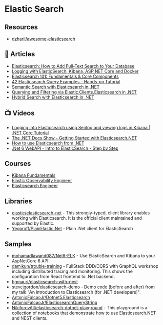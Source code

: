 # Elastic Search

## Resources
- [dzharii/awesome-elasticsearch](https://github.com/dzharii/awesome-elasticsearch)

## 📕 Articles
- [Elasticsearch: How to Add Full-Text Search to Your Database](https://mentormate.medium.com/elasticsearch-how-to-add-full-text-search-to-your-database-ee2f3ea4d3f3)
- [Logging with ElasticSearch, Kibana, ASP.NET Core and Docker](https://www.humankode.com/asp-net-core/logging-with-elasticsearch-kibana-asp-net-core-and-docker)
- [Elasticsearch 101: Fundamentals & Core Components](https://medium.com/velotio-perspectives/elasticsearch-101-fundamentals-core-components-a1fdc6090a5e)
- [42 Elasticsearch Query Examples – Hands-on Tutorial](https://coralogix.com/blog/42-elasticsearch-query-examples-hands-on-tutorial/)
- [Semantic Search with Elasticsearch in .NET](https://nikiforovall.github.io/dotnet/2024/10/19/semantic-search-via-elastic-dotnet.html)
- [Querying and Filtering via Elastic.Clients.Elasticsearch in .NET](https://nikiforovall.github.io/dotnet/2024/10/20/querying-and-filtering-elastic-dotnet.html)
- [Hybrid Search with Elasticsearch in .NET](https://nikiforovall.github.io/dotnet/2024/11/02/elastic-hybrid-search.html)

## 📺 Videos
- [Logging into Elasticsearch using Serilog and viewing logs in Kibana | .NET Core Tutorial](https://www.youtube.com/watch?v=0acSdHJfk64)
- [The .NET Docs Show - Getting Started with Elasticsearch.NET](https://www.youtube.com/watch?v=Ll5yLL83W8M)
- [How to use Elasticsearch from .NET](https://www.youtube.com/watch?v=tw9svKWq6tg)
- [.Net 6 WebAPI - Intro to ElasticSearch - Step by Step](https://www.youtube.com/watch?v=oPxoQKdC8sI)

## Courses
- [Kibana Fundamentals](https://www.elastic.co/training/kibana-fundamentals)
- [Elastic Observability Engineer](https://www.elastic.co/training/elastic-observability-engineer)
- [Elasticsearch Engineer](https://www.elastic.co/training/elasticsearch-engineer)
## Libraries
- [elastic/elasticsearch-net](https://github.com/elastic/elasticsearch-net) - This strongly-typed, client library enables working with Elasticsearch. It is the official client maintained and supported by Elastic.
- [Yegoroff/PlainElastic.Net](https://github.com/Yegoroff/PlainElastic.Net) - Plain .Net client for ElasticSearch

## Samples
- [mohamadlawand087/Net6-ELK](https://github.com/mohamadlawand087/Net6-ELK) - Use ElasticSearch and Kibana to your AspNetCore 6 API
- [damikun/trouble-training](https://github.com/damikun/trouble-training/blob/main/Doc/Identity.md) - FullStack DDD/CQRS with GraphQL workshop including distributed tracing and monitoring. This shows the configuration from React frontend to .Net backend.
- [hgmauri/elasticsearch-with-nest](https://github.com/hgmauri/elasticsearch-with-nest)
- [stevejgordon/elasticsearch-demo](https://github.com/stevejgordon/elasticsearch-demo) - Demo code (before and after) from my talk "An introduction to Elasticsearch (for .NET developers)".
- [AntonioFalcaoJr/Dotnet5.Elasticsearch](https://github.com/AntonioFalcaoJr/Dotnet5.Elasticsearch)
- [AntonioFalcaoJr/ElasticsearchQueryString](https://github.com/AntonioFalcaoJr/ElasticsearchQueryString)
- [NikiforovAll/elasticsearch-dotnet-playground](https://github.com/NikiforovAll/elasticsearch-dotnet-playground) - This playground is a collection of notebooks that demonstrate how to use Elasticsearch.NET and NEST clients.